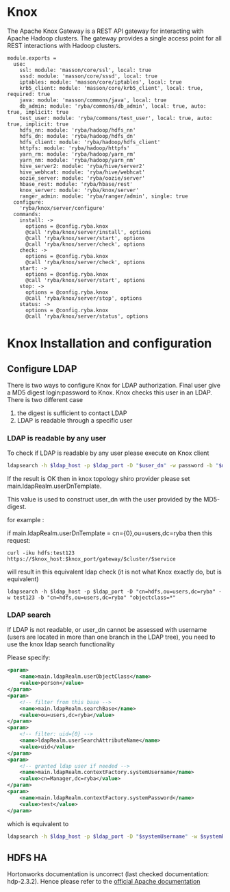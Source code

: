 
# Knox

The Apache Knox Gateway is a REST API gateway for interacting with Apache Hadoop
clusters. The gateway provides a single access point for all REST interactions
with Hadoop clusters.

    module.exports =
      use:
        ssl: module: 'masson/core/ssl', local: true
        sssd: module: 'masson/core/sssd', local: true
        iptables: module: 'masson/core/iptables', local: true
        krb5_client: module: 'masson/core/krb5_client', local: true, required: true
        java: module: 'masson/commons/java', local: true
        db_admin: module: 'ryba/commons/db_admin', local: true, auto: true, implicit: true
        test_user: module: 'ryba/commons/test_user', local: true, auto: true, implicit: true
        hdfs_nn: module: 'ryba/hadoop/hdfs_nn'
        hdfs_dn: module: 'ryba/hadoop/hdfs_dn'
        hdfs_client: module: 'ryba/hadoop/hdfs_client'
        httpfs: module: 'ryba/hadoop/httpfs'
        yarn_rm: module: 'ryba/hadoop/yarn_rm'
        yarn_nm: module: 'ryba/hadoop/yarn_nm'
        hive_server2: module: 'ryba/hive/server2'
        hive_webhcat: module: 'ryba/hive/webhcat'
        oozie_server: module: 'ryba/oozie/server'
        hbase_rest: module: 'ryba/hbase/rest'
        knox_server: module: 'ryba/knox/server'
        ranger_admin: module: 'ryba/ranger/admin', single: true
      configure:
        'ryba/knox/server/configure'
      commands:
        install: ->
          options = @config.ryba.knox
          @call 'ryba/knox/server/install', options
          @call 'ryba/knox/server/start', options
          @call 'ryba/knox/server/check', options
        check: ->
          options = @config.ryba.knox
          @call 'ryba/knox/server/check', options
        start: ->
          options = @config.ryba.knox
          @call 'ryba/knox/server/start', options
        stop: ->
          options = @config.ryba.knox
          @call 'ryba/knox/server/stop', options
        status: ->
          options = @config.ryba.knox
          @call 'ryba/knox/server/status', options

# Knox Installation and configuration

## Configure LDAP

There is two ways to configure Knox for LDAP authorization.
Final user give a MD5 digest login:password to Knox. Knox checks this user in 
an LDAP.
There is two different case
1. the digest is sufficient to contact LDAP
2. LDAP is readable through a specific user

### LDAP is readable by any user

To check if LDAP is readable by any user please execute on Knox client
```bash
ldapsearch -h $ldap_host -p $ldap_port -D "$user_dn" -w password -b "$user_dn" "objectclass=*"
```

If the result is OK then in knox topology shiro provider please set
main.ldapRealm.userDnTemplate.

This value is used to construct user_dn with the user provided by the MD5-digest.

for example :

if main.ldapRealm.userDnTemplate = cn={0},ou=users,dc=ryba then this request:

```
curl -iku hdfs:test123 https://$knox_host:$knox_port/gateway/$cluster/$service
```
will result in this equivalent ldap check (it is not what Knox exactly do, but is equivalent)

```
ldapsearch -h $ldap_host -p $ldap_port -D "cn=hdfs,ou=users,dc=ryba" -w test123 -b "cn=hdfs,ou=users,dc=ryba" "objectclass=*"
```

### LDAP search

If LDAP is not readable, or user_dn cannot be assessed with username 
(users are located in more than one branch in the LDAP tree),
you need to use the knox ldap search functionality

Please specify:
```xml
<param>
    <name>main.ldapRealm.userObjectClass</name>
    <value>person</value>
</param>
<param>
    <!-- filter from this base -->
    <name>main.ldapRealm.searchBase</name>
    <value>ou=users,dc=ryba</value>
</param>
<param>
    <!-- filter: uid={0} -->
    <name>ldapRealm.userSearchAttributeName</name>
    <value>uid</value>
</param>
<param>
    <!-- granted ldap user if needed -->
    <name>main.ldapRealm.contextFactory.systemUsername</name>
    <value>cn=Manager,dc=ryba</value>
</param>
<param>
    <name>main.ldapRealm.contextFactory.systemPassword</name>
    <value>test</value>
</param>
```

which is equivalent to 
```bash
ldapsearch -h $ldap_host -p $ldap_port -D "$systemUsername" -w $systemPassword -b "$searchBase" -Z "$attr={0}" "objectclass=$userObjectClass"
```

## HDFS HA

Hortonworks documentation is uncorrect (last checked documentation: hdp-2.3.2).
Hence please refer to the [official Apache documentation][doc]

[doc]: http://knox.apache.org/books/knox-0-6-0/user-guide.html
